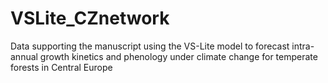 # VSLite_CZnetwork
Data supporting the manuscript using the VS-Lite model to forecast intra-annual growth kinetics and phenology under climate change for temperate forests in Central Europe
